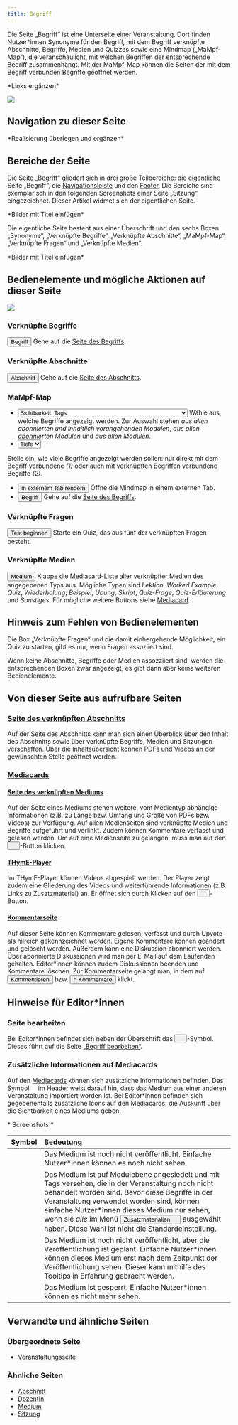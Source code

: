 ```yaml
---
title: Begriff
---
```

Die Seite „Begriff“ ist eine Unterseite einer Veranstaltung. Dort finden Nutzer\*innen Synonyme für den Begriff, mit dem Begriff verknüpfte Abschnitte, Begriffe, Medien und Quizzes sowie eine Mindmap („MaMpf-Map“), die veranschaulicht, mit welchen Begriffen der entsprechende Begriff zusammenhängt. Mit der MaMpf-Map können die Seiten der mit dem Begriff verbunden Begriffe geöffnet werden.

\*Links ergänzen\*

![](/img/Begriff.png)

## Navigation zu dieser Seite
\*Realisierung überlegen und ergänzen\*

## Bereiche der Seite
Die Seite „Begriff“ gliedert sich in drei große Teilbereiche: die eigentliche Seite „Begriff“, die [Navigationsleiste](nav-bar.md) und den [Footer](footer.md). Die Bereiche sind exemplarisch in den folgenden Screenshots einer Seite „Sitzung“ eingezeichnet. Dieser Artikel widmet sich der eigentlichen Seite.

\*Bilder mit Titel einfügen\*

Die eigentliche Seite besteht aus einer Überschrift und den sechs Boxen „Synonyme“, „Verknüpfte Begriffe“, „Verknüpfte Abschnitte“, „MaMpf-Map“, „Verknüpfte Fragen“ und „Verknüpfte Medien“.

\*Bilder mit Titel einfügen\*

## Bedienelemente und mögliche Aktionen auf dieser Seite
![](/img/Begriff.png)

### Verknüpfte Begriffe
<a href="/mampf/de/docs/tag" target="_self"><button name="button">Begriff</button></a> Gehe auf die <a href="/mampf/de/docs/tag" target="_self">Seite des Begriffs</a>.

### Verknüpfte Abschnitte
<a href="/mampf/de/docs/section" target="_self"><button name="button">Abschnitt</button></a> Gehe auf die <a href="/mampf/de/docs/section" target="_self">Seite des Abschnitts</a>.

### MaMpf-Map
* <label for="cars"></label><select name="cars" id="cars">
  <option value="" selected disabled hidden>Sichtbarkeit: Tags</option>
  <option value="volvo">aus allen abonnierten und inhaltlich vorangehenden Modulen</option>
  <option value="saab">aus allen abonnierten Modulen</option>
  <option value="mercedes">aus allen Modulen</option></select> Wähle aus, welche Begriffe angezeigt werden. Zur Auswahl stehen <i>aus allen abonnierten und inhaltlich vorangehenden Modulen</i>, <i>aus allen abonnierten Modulen</i> und <i>aus allen Modulen</i>.
* <label for="cars"></label><select name="cars" id="cars">
  <option value="" selected disabled hidden>Tiefe</option>
  <option value="volvo">1</option>
  <option value="saab">2</option>
</select> Stelle ein, wie viele Begriffe angezeigt werden sollen: nur direkt mit dem Begriff verbundene <i>(1)</i> oder auch mit verknüpften Begriffen verbundene Begriffe <i>(2)</i>.
* <button name="button">in externem Tab rendern</button> Öffne die Mindmap in einem externen Tab.
* <a href="/mampf/de/docs/tag" target="_self"><button name="button">Begriff</button></a> Gehe auf die <a href="/mampf/de/docs/tag" target="_self">Seite des Begriffs</a>.

### Verknüpfte Fragen
<button name="button">Test beginnen</button> Starte ein Quiz, das aus fünf der verknüpften Fragen besteht.

### Verknüpfte Medien
<button name="button">Medium</button> Klappe die Mediacard-Liste aller verknüpfter Medien des angegebenen Typs aus. Mögliche Typen sind <em>Lektion</em>, <em>Worked Example</em>, <em>Quiz</em>, <em>Wiederholung</em>, <em>Beispiel</em>, <em>Übung</em>, <em>Skript</em>, <em>Quiz-Frage</em>, <em>Quiz-Erläuterung</em> und <em>Sonstiges</em>. Für mögliche weitere Buttons siehe <a href="/mampf/de/docs/mediacard" target="_self">Mediacard</a>.

## Hinweis zum Fehlen von Bedienelementen
Die Box „Verknüpfte Fragen“ und die damit einhergehende Möglichkeit, ein Quiz zu starten, gibt es nur, wenn Fragen assoziiert sind.

Wenn keine Abschnitte, Begriffe oder Medien assozziiert sind, werden die entsprechenden Boxen zwar angezeigt, es gibt dann aber keine weiteren Bedienelemente.

## Von dieser Seite aus aufrufbare Seiten
### [Seite des verknüpften Abschnitts](section.md)
Auf der Seite des Abschnitts kann man sich einen Überblick über den Inhalt des Abschnitts sowie über verknüpfte Begriffe, Medien und Sitzungen verschaffen. Über die Inhaltsübersicht können PDFs und Videos an der gewünschten Stelle geöffnet werden.

### [Mediacards](mediacard.md)
#### [Seite des verknüpften Mediums](medium.md)
Auf der Seite eines Mediums stehen weitere, vom Medientyp abhängige Informationen (z.B. zu Länge bzw. Umfang und Größe von PDFs bzw. Videos) zur Verfügung. Auf allen Medienseiten sind verknüpfte Medien und Begriffe aufgeführt und verlinkt. Zudem können Kommentare verfasst und gelesen werden. Um auf eine Medienseite zu gelangen, muss man auf den <button name="button"><a href="/mampf/de/docs/medium" target="_self"><img src="https://media.githubusercontent.com/media/MaMpf-HD/mampf/docs/docs/static/img/info-black.png" height="12"/></a></button>-Button klicken.

#### [THymE-Player](thyme.md)
Im THymE-Player können Videos abgespielt werden. Der Player zeigt zudem eine Gliederung des Videos und weiterführende Informationen (z.B. Links zu Zusatzmaterial) an. Er öffnet sich durch Klicken auf den <button name="button"><a href="/mampf/de/docs/thyme" target="_self"><img src="https://media.githubusercontent.com/media/MaMpf-HD/mampf/docs/docs/static/img/play-arrow.png" height="12"/></a></button>-Button.

#### [Kommentarseite](comments-medium.md)
Auf dieser Seite können Kommentare gelesen, verfasst und durch Upvote als hilreich gekennzeichnet werden. Eigene Kommentare können geändert und gelöscht werden. Außerdem kann eine Diskussion abonniert werden. Über abonnierte Diskussionen wird man per E-Mail auf dem Laufenden gehalten. Editor\*innen können zudem Diskussionen beenden und Kommentare löschen. Zur Kommentarseite gelangt man, in dem auf <a href="/mampf/de/docs/comments-medium" target="_self"><button name="button">Kommentieren</button></a> bzw. <a href="/mampf/de/docs/comments-medium" target="_self"><button name="button">n Kommentare</button></a> klickt.

## Hinweise für Editor*innen
### Seite bearbeiten

Bei Editor\*innen befindet sich neben der Überschrift das <button name="button"><a href="/mampf/de/docs/ed-edit-tag" target="_self"><img src="https://media.githubusercontent.com/media/MaMpf-HD/mampf/docs/docs/static/img/edit-regular.png" height="12"/></a></button>-Symbol. Dieses führt auf die Seite <a href="/mampf/de/docs/ed-edit-tag" target="_self">„Begriff bearbeiten“</a>.

### Zusätzliche Informationen auf Mediacards

Auf den [Mediacards](mediacard) können sich zusätzliche Informationen befinden. Das Symbol <img src="https://media.githubusercontent.com/media/MaMpf-HD/mampf/docs/docs/static/img/file-import-solid.png" height="12"/> im Header weist darauf hin, dass das Medium aus einer anderen Veranstaltung importiert worden ist. Bei Editor\*innen befinden sich gegebenenfalls zusätzliche Icons auf den Mediacards, die Auskunft über die Sichtbarkeit eines Mediums geben.

\* Screenshots \*

| Symbol | Bedeutung |
| :---: | :--- |
| <img src="https://media.githubusercontent.com/media/MaMpf-HD/mampf/docs/docs/static/img/eye-slash-solid-red.png" height="12"/> | Das Medium ist noch nicht veröffentlicht. Einfache Nutzer*innen können es noch nicht sehen. |
| <img src="https://media.githubusercontent.com/media/MaMpf-HD/mampf/docs/docs/static/img/eye-slash-solid-blue.png" height="12"/> | Das Medium ist auf Modulebene angesiedelt und mit Tags versehen, die in der Veranstaltung noch nicht behandelt worden sind. Bevor diese Begriffe in der Veranstaltung verwendet worden sind, können einfache Nutzer\*innen dieses Medium nur sehen, wenn sie *alle* im Menü <button name="button">Zusatzmaterialien <img src="https://media.githubusercontent.com/media/MaMpf-HD/mampf/docs/docs/static/img/arrow-drop-down.png" height="12"/></button> ausgewählt haben. Diese Wahl ist nicht die Standardeinstellung.  |
| <img src="https://media.githubusercontent.com/media/MaMpf-HD/mampf/docs/docs/static/img/calendar-check-solid-red.png" height="12"/> | Das Medium ist noch nicht veröffentlicht, aber die Veröffentlichung ist geplant. Einfache Nutzer*innen können dieses Medium erst nach dem Zeitpunkt der Veröffentlichung sehen. Dieser kann mithilfe des Tooltips in Erfahrung gebracht werden. |
| <img src="https://media.githubusercontent.com/media/MaMpf-HD/mampf/docs/docs/static/img/lock-solid-red.png" height="12"/> | Das Medium ist gesperrt. Einfache Nutzer*innen können es nicht mehr sehen. |

## Verwandte und ähnliche Seiten
### Übergeordnete Seite
* [Veranstaltungsseite](event-series.md)

### Ähnliche Seiten
* [Abschnitt](section.md)
* [DozentIn](lecturer.md)
* [Medium](medium.md)
* [Sitzung](session.md)

